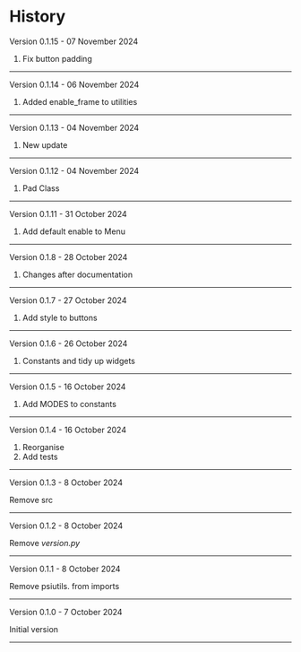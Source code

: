 # History

Version 0.1.15 - 07 November 2024

1. Fix button padding
------------------------------

Version 0.1.14 - 06 November 2024

1. Added enable_frame to utilities
------------------------------

Version 0.1.13 - 04 November 2024

1.  New update
------------------------------

Version 0.1.12 - 04 November 2024

1. Pad Class
------------------------------

Version 0.1.11 - 31 October 2024

1. Add default enable to Menu
------------------------------

Version 0.1.8 - 28 October 2024

1. Changes after documentation
------------------------------

Version 0.1.7 - 27 October 2024

1. Add style to buttons
------------------------------

Version 0.1.6 - 26 October 2024

1. Constants and tidy up widgets
------------------------------

Version 0.1.5 - 16 October 2024

1. Add MODES to constants
------------------------------

Version 0.1.4 - 16 October 2024

1. Reorganise
2. Add tests

------------------------------

Version 0.1.3 - 8 October 2024

Remove src

------------------------------

Version 0.1.2 - 8 October 2024

Remove _version.py_

------------------------------

Version 0.1.1 - 8 October 2024

Remove psiutils. from imports

------------------------------

Version 0.1.0 - 7 October 2024

Initial version

------------------------------











